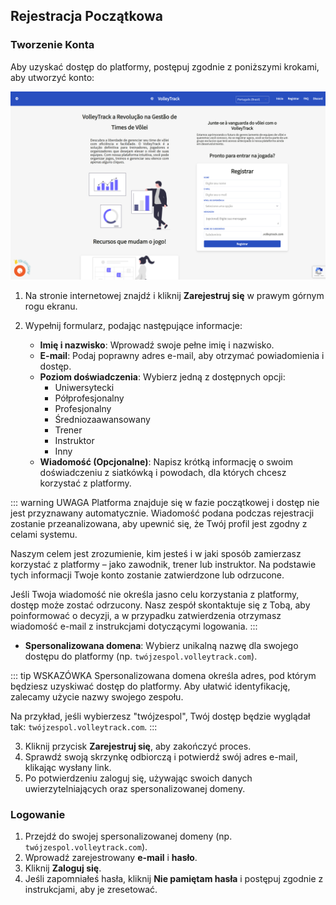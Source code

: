 ## Rejestracja Początkowa

### Tworzenie Konta

Aby uzyskać dostęp do platformy, postępuj zgodnie z poniższymi krokami, aby utworzyć konto:

![Strona Główna – Rejestracja](./images/home-page.png)

1. Na stronie internetowej znajdź i kliknij **Zarejestruj się** w prawym górnym rogu ekranu.
2. Wypełnij formularz, podając następujące informacje:

   - **Imię i nazwisko**: Wprowadź swoje pełne imię i nazwisko.
   - **E-mail**: Podaj poprawny adres e-mail, aby otrzymać powiadomienia i dostęp.
   - **Poziom doświadczenia**: Wybierz jedną z dostępnych opcji:
     - Uniwersytecki
     - Półprofesjonalny
     - Profesjonalny
     - Średniozaawansowany
     - Trener
     - Instruktor
     - Inny
   - **Wiadomość (Opcjonalne)**: Napisz krótką informację o swoim doświadczeniu z siatkówką i powodach, dla których chcesz korzystać z platformy.

::: warning UWAGA
Platforma znajduje się w fazie początkowej i dostęp nie jest przyznawany automatycznie. Wiadomość podana podczas rejestracji zostanie przeanalizowana, aby upewnić się, że Twój profil jest zgodny z celami systemu.

Naszym celem jest zrozumienie, kim jesteś i w jaki sposób zamierzasz korzystać z platformy – jako zawodnik, trener lub instruktor. Na podstawie tych informacji Twoje konto zostanie zatwierdzone lub odrzucone.

Jeśli Twoja wiadomość nie określa jasno celu korzystania z platformy, dostęp może zostać odrzucony. Nasz zespół skontaktuje się z Tobą, aby poinformować o decyzji, a w przypadku zatwierdzenia otrzymasz wiadomość e-mail z instrukcjami dotyczącymi logowania.
:::

   - **Spersonalizowana domena**: Wybierz unikalną nazwę dla swojego dostępu do platformy (np. `twójzespol.volleytrack.com`).

::: tip WSKAZÓWKA
Spersonalizowana domena określa adres, pod którym będziesz uzyskiwać dostęp do platformy. Aby ułatwić identyfikację, zalecamy użycie nazwy swojego zespołu.

Na przykład, jeśli wybierzesz "twójzespol", Twój dostęp będzie wyglądał tak: `twójzespol.volleytrack.com`.
:::

3. Kliknij przycisk **Zarejestruj się**, aby zakończyć proces.
4. Sprawdź swoją skrzynkę odbiorczą i potwierdź swój adres e-mail, klikając wysłany link.
5. Po potwierdzeniu zaloguj się, używając swoich danych uwierzytelniających oraz spersonalizowanej domeny.

### Logowanie

1. Przejdź do swojej spersonalizowanej domeny (np. `twójzespol.volleytrack.com`).
2. Wprowadź zarejestrowany **e-mail** i **hasło**.
3. Kliknij **Zaloguj się**.
4. Jeśli zapomniałeś hasła, kliknij **Nie pamiętam hasła** i postępuj zgodnie z instrukcjami, aby je zresetować.
